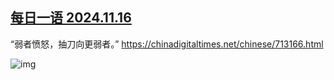 <!--1731831269000-->
[每日一语 2024.11.16](https://chinadigitaltimes.net/chinese/713181.html)
------

<p>“弱者愤怒，抽刀向更弱者。” <a href="https://chinadigitaltimes.net/chinese/713166.html">https://chinadigitaltimes.net/chinese/713166.html</a></p><p><img decoding="async" src="https://chinadigitaltimes.net/chinese/files/2024/11/20241116_dailyquote.png" alt="img"></p><div class="addtoany_share_save_container addtoany_content addtoany_content_bottom"><div class="a2a_kit a2a_kit_size_32 addtoany_list" data-a2a-url="https://chinadigitaltimes.net/chinese/713181.html" data-a2a-title="每日一语 2024.11.16"><a class="a2a_button_facebook" href="https://www.addtoany.com/add_to/facebook?linkurl=https%3A%2F%2Fchinadigitaltimes.net%2Fchinese%2F713181.html&amp;linkname=%E6%AF%8F%E6%97%A5%E4%B8%80%E8%AF%AD%202024.11.16" title="Facebook" rel="nofollow noopener" target="_blank"></a><a class="a2a_button_twitter" href="https://www.addtoany.com/add_to/twitter?linkurl=https%3A%2F%2Fchinadigitaltimes.net%2Fchinese%2F713181.html&amp;linkname=%E6%AF%8F%E6%97%A5%E4%B8%80%E8%AF%AD%202024.11.16" title="Twitter" rel="nofollow noopener" target="_blank"></a><a class="a2a_button_telegram" href="https://www.addtoany.com/add_to/telegram?linkurl=https%3A%2F%2Fchinadigitaltimes.net%2Fchinese%2F713181.html&amp;linkname=%E6%AF%8F%E6%97%A5%E4%B8%80%E8%AF%AD%202024.11.16" title="Telegram" rel="nofollow noopener" target="_blank"></a><a class="a2a_button_reddit" href="https://www.addtoany.com/add_to/reddit?linkurl=https%3A%2F%2Fchinadigitaltimes.net%2Fchinese%2F713181.html&amp;linkname=%E6%AF%8F%E6%97%A5%E4%B8%80%E8%AF%AD%202024.11.16" title="Reddit" rel="nofollow noopener" target="_blank"></a><a class="a2a_button_whatsapp" href="https://www.addtoany.com/add_to/whatsapp?linkurl=https%3A%2F%2Fchinadigitaltimes.net%2Fchinese%2F713181.html&amp;linkname=%E6%AF%8F%E6%97%A5%E4%B8%80%E8%AF%AD%202024.11.16" title="WhatsApp" rel="nofollow noopener" target="_blank"></a><a class="a2a_button_email" href="https://www.addtoany.com/add_to/email?linkurl=https%3A%2F%2Fchinadigitaltimes.net%2Fchinese%2F713181.html&amp;linkname=%E6%AF%8F%E6%97%A5%E4%B8%80%E8%AF%AD%202024.11.16" title="Email" rel="nofollow noopener" target="_blank"></a><a class="a2a_button_copy_link" href="https://www.addtoany.com/add_to/copy_link?linkurl=https%3A%2F%2Fchinadigitaltimes.net%2Fchinese%2F713181.html&amp;linkname=%E6%AF%8F%E6%97%A5%E4%B8%80%E8%AF%AD%202024.11.16" title="Copy Link" rel="nofollow noopener" target="_blank"></a><a class="a2a_dd addtoany_share_save addtoany_share" href="https://www.addtoany.com/share"></a></div></div>
